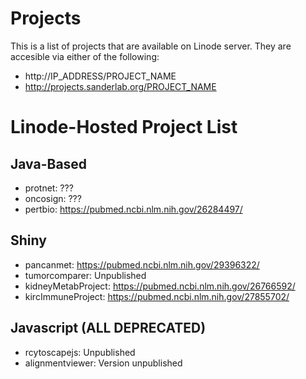 # Projects 
This is a list of projects that are available on Linode server. They are accesible via either of the following: 

* http://IP_ADDRESS/PROJECT_NAME
* http://projects.sanderlab.org/PROJECT_NAME

# Linode-Hosted Project List 
## Java-Based
* protnet: ???
* oncosign: ???
* pertbio: https://pubmed.ncbi.nlm.nih.gov/26284497/

## Shiny
* pancanmet: https://pubmed.ncbi.nlm.nih.gov/29396322/
* tumorcomparer: Unpublished
* kidneyMetabProject: https://pubmed.ncbi.nlm.nih.gov/26766592/
* kircImmuneProject: https://pubmed.ncbi.nlm.nih.gov/27855702/

## Javascript (ALL DEPRECATED)
* rcytoscapejs: Unpublished
* alignmentviewer: Version unpublished
